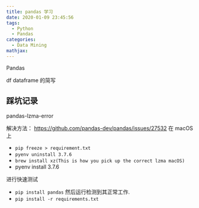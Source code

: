 ```yaml
---
title: pandas 学习
date: 2020-01-09 23:45:56
tags:
  - Python
  - Pandas
categories:
  - Data Mining
mathjax:
---
```


Pandas

df dataframe 的简写

## 踩坑记录

pandas-lzma-error

解决方法：
https://github.com/pandas-dev/pandas/issues/27532
在 macOS 上
* `pip freeze > requirement.txt`
* `pyenv uninstall 3.7.6`
* `brew install xz(This is how you pick up the correct lzma macOS)`
* pyenv install 3.7.6

进行快速测试

* `pip install pandas` 然后运行检测到其正常工作.
* `pip install -r requirements.txt`
